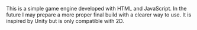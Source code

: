 This is a simple game engine developed with HTML and JavaScript. In the future I may prepare a more proper final build with a clearer way to use. It is inspired by Unity but is only compatible with 2D.
